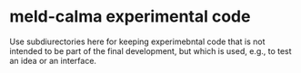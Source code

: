 # meld-calma experimental code

Use subdiurectories here for keeping experimebntal code that is not intended to be part of the final development, but which is used, e.g., to test an idea or an interface.

